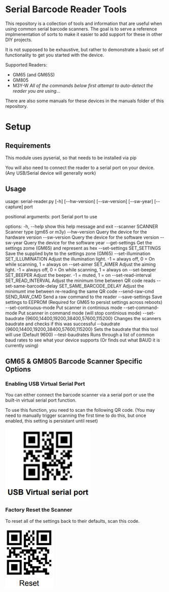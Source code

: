 # Serial Barcode Reader Tools
This repository is a collection of tools and information that are useful when using common serial barcode scanners. The goal is to serve a reference implmenentation of sorts to make it easier to add support for these in other DIY projects.

It is not supposed to be exhaustive, but rather to demonstrate a basic set of functionality to get you started with the device.

Supported Readers:
* GM65 (and GM65S) 
* GM805
* M3Y-W
_All of the commands below first attempt to auto-detect the reader you are using..._

There are also some manuals for these devices in the manuals folder of this repository.

# Setup
## Requirements
This module uses pyserial, so that needs to be installed via pip

You will also need to connect the reader to a serial port on your device. (Any USB/Serial device will generally work)

## Usage
usage: serial-reader.py [-h] [--hw-version] [--sw-version] [--sw-year] [--capture] port

positional arguments:
  port                  Serial port to use

options:
  -h, --help            show this help message and exit
  --scanner SCANNER     Scanner type (gm65 or m3y)
  --hw-version          Query the device for the hardware version
  --sw-version          Query the device for the software version
  --sw-year             Query the device for the software year
  --get-settings        Get the settings zome (GM65) and represent as hex
  --set-settings SET_SETTINGS
                        Save the supplied byte to the settings zone (GM65)
  --set-illumination SET_ILLUMINATION
                        Adjust the illumination light. -1 = always off, 0 = On while scanning, 1 = always on
  --set-aimer SET_AIMER
                        Adjust the aiming light. -1 = always off, 0 = On while scanning, 1 = always on
  --set-beeper SET_BEEPER
                        Adjust the beeper. -1 = muted, 1 = on
  --set-read-interval SET_READ_INTERVAL
                        Adjust the minimum time between QR code reads
  --set-same-barcode-delay SET_SAME_BARCODE_DELAY
                        Adjust the minimumt ime between re-reading the same QR code
  --send-raw-cmd SEND_RAW_CMD
                        Send a raw command to the reader
  --save-settings       Save settings to EEPROM (Required for GM65 to persist settings across reboots)
  --set-continuous-mode
                        Put scanner in continious mode
  --set-command-mode    Put scanner in command mode (will stop continious mode)
  --set-baudrate {9600,14400,19200,38400,57600,115200}
                        Changes the scanners baudrate and checks if this was successful
  --baudrate {9600,14400,19200,38400,57600,115200}
                        Sets the baudrate that this tool will use (Default 9600)
  --test-baudrates      Runs through a list of common baud rates to see what your device supports (Or finds out what BAUD it is currently using)


## GM65 & GM805 Barcode Scanner Specific Options

### Enabling USB Virtual Serial Port
You can either connect the barcode scanner via a serial port or use the built-in virtual serial port function.

To use this function, you need to scan the following QR code. (You may need to manually trigger scanning the first time to do this, but once enabled, this setting is persistant until reset)

![](utility_qr_codes/gm65/enable_virtual_usb.png)

### Factory Reset the Scanner
To reset all of the settings back to their defaults, scan this code.

![](utility_qr_codes/gm65/factory_reset.png)
